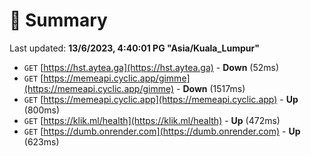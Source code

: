 # 📖 Summary
Last updated: **13/6/2023, 4:40:01 PG "Asia/Kuala_Lumpur"**

- `GET` [https://hst.aytea.ga](https://hst.aytea.ga) - **Down** (52ms)
- `GET` [https://memeapi.cyclic.app/gimme](https://memeapi.cyclic.app/gimme) - **Down** (1517ms)
- `GET` [https://memeapi.cyclic.app](https://memeapi.cyclic.app) - **Up** (800ms)
- `GET` [https://klik.ml/health](https://klik.ml/health) - **Up** (472ms)
- `GET` [https://dumb.onrender.com](https://dumb.onrender.com) - **Up** (623ms)
